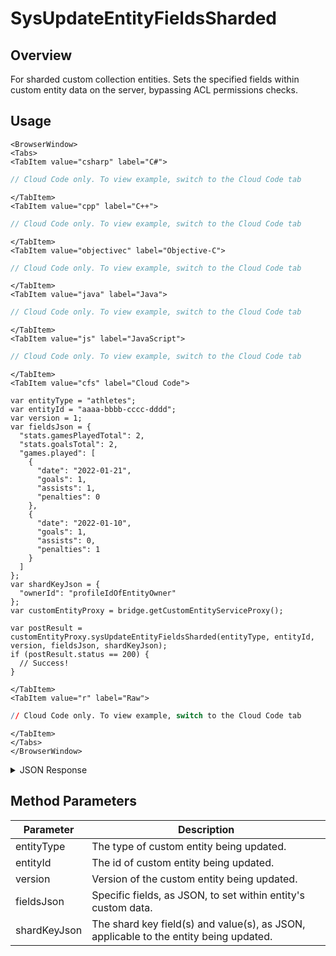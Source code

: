 # SysUpdateEntityFieldsSharded
## Overview
For sharded custom collection entities. Sets the specified fields within custom entity data on the server, bypassing ACL permissions checks.

<PartialServop service_name="customEntity" operation_name="SYS_UPDATE_ENTITY_FIELDS_SHARDED" />

## Usage

```mdx-code-block
<BrowserWindow>
<Tabs>
<TabItem value="csharp" label="C#">
```

```csharp
// Cloud Code only. To view example, switch to the Cloud Code tab
```

```mdx-code-block
</TabItem>
<TabItem value="cpp" label="C++">
```

```cpp
// Cloud Code only. To view example, switch to the Cloud Code tab
```

```mdx-code-block
</TabItem>
<TabItem value="objectivec" label="Objective-C">
```

```objectivec
// Cloud Code only. To view example, switch to the Cloud Code tab
```

```mdx-code-block
</TabItem>
<TabItem value="java" label="Java">
```

```java
// Cloud Code only. To view example, switch to the Cloud Code tab
```

```mdx-code-block
</TabItem>
<TabItem value="js" label="JavaScript">
```

```javascript
// Cloud Code only. To view example, switch to the Cloud Code tab
```

```mdx-code-block
</TabItem>
<TabItem value="cfs" label="Cloud Code">
```

```cfscript
var entityType = "athletes";
var entityId = "aaaa-bbbb-cccc-dddd";
var version = 1;
var fieldsJson = {
  "stats.gamesPlayedTotal": 2,
  "stats.goalsTotal": 2,
  "games.played": [
    {
      "date": "2022-01-21",
      "goals": 1,
      "assists": 1,
      "penalties": 0
    },
    {
      "date": "2022-01-10",
      "goals": 1,
      "assists": 0,
      "penalties": 1
    }
  ]
};
var shardKeyJson = {
  "ownerId": "profileIdOfEntityOwner"
};
var customEntityProxy = bridge.getCustomEntityServiceProxy();

var postResult = customEntityProxy.sysUpdateEntityFieldsSharded(entityType, entityId, version, fieldsJson, shardKeyJson);
if (postResult.status == 200) {
  // Success!
}
```

```mdx-code-block
</TabItem>
<TabItem value="r" label="Raw">
```

```r
// Cloud Code only. To view example, switch to the Cloud Code tab
```

```mdx-code-block
</TabItem>
</Tabs>
</BrowserWindow>
```

<details>
<summary>JSON Response</summary>

```json
{
  "data": {
    "timeToLive": null,
    "createdAt": 1643144091464,
    "entityType": "athletes",
    "entityId": "bc7ea530-c6bd-4a27-bb5d-ced287991c87",
    "acl": {
      "other": 2
    },
    "ownerId": "b85f195e-b65f-4220-b84f-260e42b01c5b",
    "version": 3,
    "expiresAt": null,
    "updatedAt": 1643213631138
  },
  "status": 200
}
```
</details>

## Method Parameters
Parameter | Description
--------- | -----------
entityType | The type of custom entity being updated.
entityId | The id of custom entity being updated.
version | Version of the custom entity being updated.
fieldsJson | Specific fields, as JSON, to set within entity's custom data.
shardKeyJson | The shard key field(s) and value(s), as JSON, applicable to the entity being updated.


